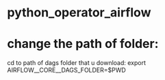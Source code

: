# python_operator_airflow









# change the path of folder: 
cd to path of dags folder that u download: 
export AIRFLOW__CORE__DAGS_FOLDER=$PWD
